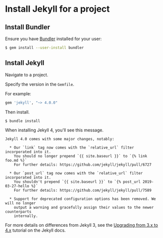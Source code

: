 # Install Jekyll for a project

## Install Bundler

Ensure you have [Bundler](https://bundler.io) installed for your user:

```sh
$ gem install --user-install bundler
```

## Install Jekyll

Navigate to a project.

Specify the version in the `Gemfile`. 

For example:

```ruby
gem 'jekyll', "~> 4.0.0"
```

Then install.

```sh
$ bundle install
```

When installing Jekyll 4, you'll see this message.

```
Jekyll 4.0 comes with some major changes, notably:

  * Our `link` tag now comes with the `relative_url` filter incorporated into it.
    You should no longer prepend `{{ site.baseurl }}` to `{% link foo.md %}`
    For further details: https://github.com/jekyll/jekyll/pull/6727

  * Our `post_url` tag now comes with the `relative_url` filter incorporated into it.
    You shouldn't prepend `{{ site.baseurl }}` to `{% post_url 2019-03-27-hello %}`
    For further details: https://github.com/jekyll/jekyll/pull/7589

  * Support for deprecated configuration options has been removed. We will no longer
    output a warning and gracefully assign their values to the newer counterparts
    internally.
```

For more details on differences from Jekyll 3, see the [Upgrading from 3.x to 4.x](https://jekyllrb.com/docs/upgrading/3-to-4/) tutorial on the Jekyll docs.
